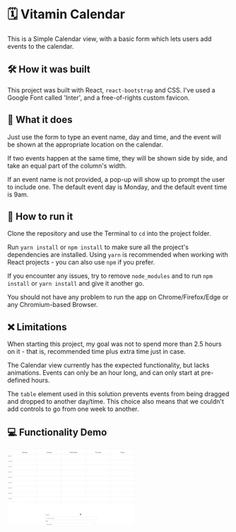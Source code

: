 # 🗓️ Vitamin Calendar

This is a Simple Calendar view, with a basic form which lets users add events to the calendar.

<!-- This project was bootstrapped with [Create React App](https://github.com/facebook/create-react-app). -->

## 🛠️ How it was built

This project was built with React, `react-bootstrap` and CSS. I've used a Google Font called 'Inter', and a free-of-rights custom favicon.

## 🤔 What it does

Just use the form to type an event name, day and time, and the event will be shown at the appropriate location on the calendar.

If two events happen at the same time, they will be shown side by side, and take an equal part of the column's width.

If an event name is not provided, a pop-up will show up to prompt the user to include one. The default event day is Monday, and the default event time is 9am.

## 👀 How to run it

Clone the repository and use the Terminal to `cd` into the project folder.

Run `yarn install` or `npm install` to make sure all the project's dependencies are installed. Using `yarn` is recommended when working with React projects - you can also use `npm` if you prefer.

If you encounter any issues, try to remove `node_modules` and to run `npm install` or `yarn install` and give it another go.

You should not have any problem to run the app on Chrome/Firefox/Edge or any Chromium-based Browser.

## ❌ Limitations

When starting this project, my goal was not to spend more than 2.5 hours on it - that is, recommended time plus extra time just in case.

The Calendar view currently has the expected functionality, but lacks animations. Events can only be an hour long, and can only start at pre-defined hours.

The `table` element used in this solution prevents events from being dragged and dropped to another day/time. This choice also means that we couldn't add controls to go from one week to another.

## 💻 Functionality Demo

![Demo](./demo.gif)
